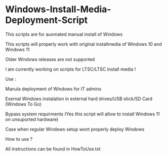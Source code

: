 # Windows-Install-Media-Deployment-Script

This scripts are for auomated manual install of Windows

This scripts will properly work with original installmedia of Windows 10 and Windows 11

Older Windows releases are not supported

I am currently working on scripts for LTSC/LTSC install media !

Use :

Manula deployment of Windows for IT admins

Exernal Windows instalation in external hard drives/USB stick/SD Card (Windows To Go)

Bypass system requirments (Yes this script will allow to install Windows 11 on unsuported hardware)

Case when regular Windows setup wont properly deploy Windows

How to use ?

All instructions can be found in HowToUse.txt
